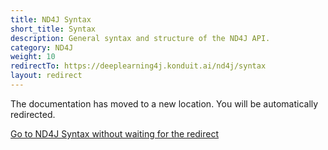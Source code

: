 ```yaml
---
title: ND4J Syntax
short_title: Syntax
description: General syntax and structure of the ND4J API.
category: ND4J
weight: 10
redirectTo: https://deeplearning4j.konduit.ai/nd4j/syntax
layout: redirect
---
```


The documentation has moved to a new location. You will be automatically redirected.
            
[Go to ND4J Syntax without waiting for the redirect](https://deeplearning4j.konduit.ai/nd4j/syntax)

        